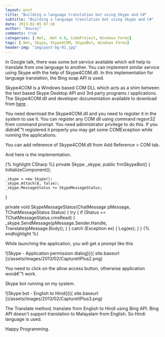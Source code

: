 ```yaml
---
layout: post
title: "Building a language translation bot using Skype and C#"
subtitle: "Building a language translation bot using Skype and C#"
date: 2013-02-05 07:28
author: "Anuraj"
comments: true
categories: [.Net, .Net 4.0, CodeProject, Windows Forms]
tags: [.Net, Skype, Skype4COM, SkypeBot, Windows Forms]
header-img: "img/post-bg-01.jpg"
---
```

In Google talk, there was some bot service available which will help to translate from one language to another.  You can implement similar service using Skype with the help of Skype4COM.dll. In this implementation for language translation, the Bing soap API is used.  

Skype4COM is a Windows based COM DLL which acts as a shim between the text based Skype Desktop API and 3rd party programs / applications.  The Skype4COM.dll and developer documentation available to download from [here](http://developer.skype.com/accessories) .

You need download the Skype4COM.dll and you need to register it in the system to use it. You can register any COM dll using command regsvr32 from command prompt. You need administrator privilege to do this. If you didnâ€™t registered it properly you may get some COMException while running the applications.

You can add reference of Skype4COM.dll from Add Reference > COM tab.

And here is the implementation.

{% highlight CSharp %}
private Skype _skype;
public frmSkypeBot()
{
    InitializeComponent();

    _skype = new Skype();
    _skype.Attach(8, false);
    _skype.MessageStatus += SkypeMessageStatus;
}

private void SkypeMessageStatus(ChatMessage pMessage, 
    TChatMessageStatus Status)
{
    try
    {
        if (Status == TChatMessageStatus.cmsRead)
        {
            _skype.SendMessage(pMessage.Sender.Handle, 
                Translate(pMessage.Body));
        }
    }
    catch (Exception ex)
    {
        Log(ex);
    }
}
{% endhighlight %}

While launching the application, you will get a prompt like this

![Skype - Application permission dialog]({{ site.baseurl }}/assets/images/2013/02/CaptureItPlus2.png)

You need to click on the allow access button, otherwise application wonâ€™t work.

Skype bot running on my system.

![Skype bot - English to Hindi]({{ site.baseurl }}/assets/images/2013/02/CaptureItPlus3.png)

The Translate method, translate from English to Hindi using Bing API. Bing API doesn't support translation to Malayalam from English. So Hindi language is used.

Happy Programming.

